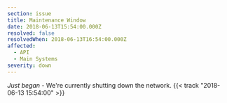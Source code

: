 ```yaml
---
section: issue
title: Maintenance Window
date: 2018-06-13T15:54:00.000Z
resolved: false
resolvedWhen: 2018-06-13T16:54:00.000Z
affected:
  - API
  - Main Systems
severity: down
---
```


*Just began* - We're currently shutting down the network. {{< track "2018-06-13 15:54:00" >}}
